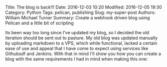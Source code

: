 Title: The blog is back!!! 
Date: 2016-12-03 10:20 
Modified: 2016-12-05 19:30 
Category: Python 
Tags: pelican, publishing 
Slug: my-super-post 
Authors: William Michael Turner 
Summary: Create a webhook driven blog using Pelican and a little bit of scripting

Its been way too long since I've updated my blog, so I decided the old iteration should be sent out to pasture. My old blog was updated manually by uploading markdown to a VPS, which while functional, lacked a certain ease of use and appeal that I have come to expect using services like Githubsdf and Jenkins. With that in mind I'll show you how you can create a blog with the same requirements I had in mind when making this one:
